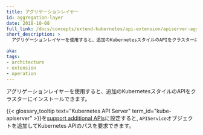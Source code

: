 ```yaml
---
title: アグリゲーションレイヤー
id: aggregation-layer
date: 2018-10-08
full_link: /docs/concepts/extend-kubernetes/api-extension/apiserver-aggregation/
short_description: >
  アグリゲーションレイヤーを使用すると、追加のKubernetesスタイルのAPIをクラスターにインストールできます。

aka: 
tags:
- architecture
- extension
- operation
---
```

 アグリゲーションレイヤーを使用すると、追加のKubernetesスタイルのAPIをクラスターにインストールできます。

<!--more-->

{{< glossary_tooltip text="Kubernetes API Server" term_id="kube-apiserver" >}}を[support additional APIs](/docs/tasks/extend-kubernetes/configure-aggregation-layer/)に設定すると, `APIService`オブジェクトを追加してKubernetes APIのパスを要求できます。
